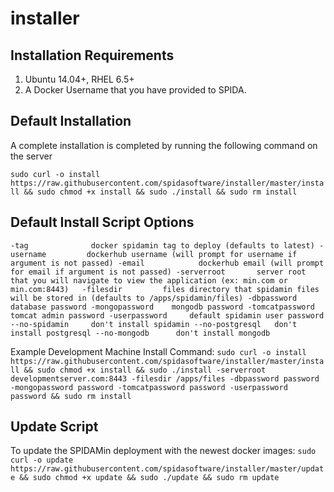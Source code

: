 # installer

Installation Requirements
----------

1. Ubuntu 14.04+, RHEL 6.5+
2. A Docker Username that you have provided to SPIDA.


Default Installation
-------------------

A complete installation is completed by running the following command on the server

`sudo curl -o install https://raw.githubusercontent.com/spidasoftware/installer/master/install && sudo chmod +x install && sudo ./install && sudo rm install`

Default Install Script Options
------------------------------
`-tag              docker spidamin tag to deploy (defaults to latest)
-username         dockerhub username (will prompt for username if argument is not passed)
-email            dockerhub email (will prompt for email if argument is not passed)
-serverroot       server root that you will navigate to view the application (ex: min.com or min.com:8443)  
-filesdir         files directory that spidamin files will be stored in (defaults to /apps/spidamin/files)
-dbpassword       database password
-mongopassword    mongodb password
-tomcatpassword   tomcat admin password
-userpassword     default spidamin user password
--no-spidamin     don't install spidamin
--no-postgresql   don't install postgresql
--no-mongodb      don't install mongodb`

Example Development Machine Install Command:
`sudo curl -o install https://raw.githubusercontent.com/spidasoftware/installer/master/install && sudo chmod +x install && sudo ./install -serverroot developmentserver.com:8443 -filesdir /apps/files -dbpassword password -mongopassword password -tomcatpassword password -userpassword password && sudo rm install`

Update Script
------------
To update the SPIDAMin deployment with the newest docker images:
`sudo curl -o update https://raw.githubusercontent.com/spidasoftware/installer/master/update && sudo chmod +x update && sudo ./update && sudo rm update`
